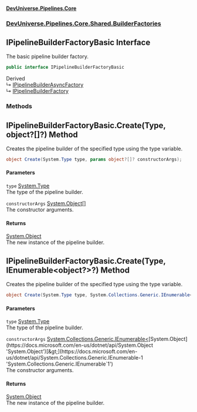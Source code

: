 #### [DevUniverse.Pipelines.Core](Pipelines.md 'Pipelines')
### [DevUniverse.Pipelines.Core.Shared.BuilderFactories](Pipelines.md#DevUniverse.Pipelines.Core.Shared.BuilderFactories 'DevUniverse.Pipelines.Core.Shared.BuilderFactories')
## IPipelineBuilderFactoryBasic Interface
The basic pipeline builder factory.  
```csharp
public interface IPipelineBuilderFactoryBasic
```

Derived  
&#8627; [IPipelineBuilderAsyncFactory](IPipelineBuilderAsyncFactory.md 'DevUniverse.Pipelines.Core.BuilderFactories.IPipelineBuilderAsyncFactory')  
&#8627; [IPipelineBuilderFactory](IPipelineBuilderFactory.md 'DevUniverse.Pipelines.Core.BuilderFactories.IPipelineBuilderFactory')  
### Methods
<a name='DevUniverse.Pipelines.Core.Shared.BuilderFactories.IPipelineBuilderFactoryBasic.Create(System.Type.object....)'></a>
## IPipelineBuilderFactoryBasic.Create(Type, object?[]?) Method
Creates the pipeline builder of the specified type using the type variable.  
```csharp
object Create(System.Type type, params object?[]? constructorArgs);
```
#### Parameters
<a name='DevUniverse.Pipelines.Core.Shared.BuilderFactories.IPipelineBuilderFactoryBasic.Create(System.Type.object....).type'></a>
`type` [System.Type](https://docs.microsoft.com/en-us/dotnet/api/System.Type 'System.Type')  
The type of the pipeline builder.
  
<a name='DevUniverse.Pipelines.Core.Shared.BuilderFactories.IPipelineBuilderFactoryBasic.Create(System.Type.object....).constructorArgs'></a>
`constructorArgs` [System.Object](https://docs.microsoft.com/en-us/dotnet/api/System.Object 'System.Object')[[]](https://docs.microsoft.com/en-us/dotnet/api/System.Array 'System.Array')  
The constructor arguments.
  
#### Returns
[System.Object](https://docs.microsoft.com/en-us/dotnet/api/System.Object 'System.Object')  
The new instance of the pipeline builder.
  
<a name='DevUniverse.Pipelines.Core.Shared.BuilderFactories.IPipelineBuilderFactoryBasic.Create(System.Type.System.Collections.Generic.IEnumerable.object...)'></a>
## IPipelineBuilderFactoryBasic.Create(Type, IEnumerable&lt;object?&gt;?) Method
Creates the pipeline builder of the specified type using the type variable.  
```csharp
object Create(System.Type type, System.Collections.Generic.IEnumerable<object?>? constructorArgs=null);
```
#### Parameters
<a name='DevUniverse.Pipelines.Core.Shared.BuilderFactories.IPipelineBuilderFactoryBasic.Create(System.Type.System.Collections.Generic.IEnumerable.object...).type'></a>
`type` [System.Type](https://docs.microsoft.com/en-us/dotnet/api/System.Type 'System.Type')  
The type of the pipeline builder.
  
<a name='DevUniverse.Pipelines.Core.Shared.BuilderFactories.IPipelineBuilderFactoryBasic.Create(System.Type.System.Collections.Generic.IEnumerable.object...).constructorArgs'></a>
`constructorArgs` [System.Collections.Generic.IEnumerable&lt;](https://docs.microsoft.com/en-us/dotnet/api/System.Collections.Generic.IEnumerable-1 'System.Collections.Generic.IEnumerable`1')[System.Object](https://docs.microsoft.com/en-us/dotnet/api/System.Object 'System.Object')[&gt;](https://docs.microsoft.com/en-us/dotnet/api/System.Collections.Generic.IEnumerable-1 'System.Collections.Generic.IEnumerable`1')  
The constructor arguments.
  
#### Returns
[System.Object](https://docs.microsoft.com/en-us/dotnet/api/System.Object 'System.Object')  
The new instance of the pipeline builder.
  
